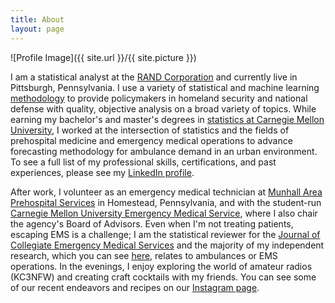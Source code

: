 ```yaml
---
title: About
layout: page
---
```

![Profile Image]({{ site.url }}/{{ site.picture }})

<p>I am a statistical analyst at the <a href="https://www.rand.org">RAND Corporation</a> and currently live in Pittsburgh, Pennsylvania. I use a variety of statistical and machine learning <a href="https://www.rand.org/about/people/g/goode_thomas.html">methodology</a> to provide policymakers in homeland security and national defense with quality, objective analysis on a broad variety of topics. While earning my bachelor's and master's degrees in <a href="http://www.stat.cmu.edu/msp/curriculum">statistics at Carnegie Mellon University</a>, I worked at the intersection of statistics and the fields of prehospital medicine and emergency medical operations to advance forecasting methodology for ambulance demand in an urban environment. To see a full list of my professional skills, certifications, and past experiences, please see my <a href="https://www.linkedin.com/in/tom-goode/">LinkedIn profile</a>.</p>

<p>After work, I volunteer as an emergency medical technician at <a href="https://www.munhallems.org/">Munhall Area Prehospital Services</a> in Homestead, Pennsylvania, and with the student-run <a href="https://cmuems.org/">Carnegie Mellon University Emergency Medical Service</a>, where I also chair the agency's Board of Advisors. Even when I'm not treating patients, escaping EMS is a challenge; I am the statistical reviewer for the <a href="https://www.collegeems.com/">Journal of Collegiate Emergency Medical Services</a> and the majority of my independent research, which you can see <a href="http://tomgoode.com/projects/">here</a>, relates to ambulances or EMS operations. In the evenings, I enjoy exploring the world of amateur radios (KC3NFW) and creating craft cocktails with my friends. You can see some of our recent endeavors and recipes on our <a href="https://www.instagram.com/cocktailarsenal/">Instagram page</a>.</p>
